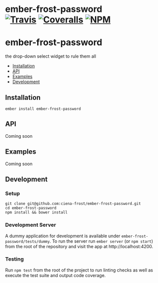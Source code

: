 [ci-img]: https://travis-ci.org/ciena-frost/ember-frost-password.svg "Build Status"
[ci-url]: https://travis-ci.org/ciena-frost/ember-frost-password

[cov-img]: https://coveralls.io/repos/github/ciena-frost/ember-frost-password/badge.svg?branch=master "Code Coverage"
[cov-url]: https://coveralls.io/github/ciena-frost/ember-frost-password

[npm-img]: https://img.shields.io/npm/v/ember-frost-password.svg "NPM Version"
[npm-url]: https://www.npmjs.com/package/ember-frost-password

# ember-frost-password <br /> [![Travis][ci-img]][ci-url] [![Coveralls][cov-img]][cov-url] [![NPM][npm-img]][npm-url]

# ember-frost-password
the drop-down select widget to rule them all

 * [Installation](#Installation)
 * [API](#API)
 * [Examples](#Examples)
 * [Development](#development)

## Installation
```
ember install ember-frost-password
```

## API
Coming soon

## Examples
Coming soon

## Development
### Setup
```
git clone git@github.com:ciena-frost/ember-frost-password.git
cd ember-frost-password
npm install && bower install
```

### Development Server
A dummy application for development is available under `ember-frost-password/tests/dummy`.
To run the server run `ember server` (or `npm start`) from the root of the repository and
visit the app at http://localhost:4200.

### Testing
Run `npm test` from the root of the project to run linting checks as well as execute the test suite
and output code coverage.

